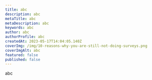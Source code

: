 ```yaml
---
title: abc
description: abc
metaTitle: abc
metaDescription: abc
keywords: abc
author: abc
authorProfile: abc
createdAt: 2023-05-17T14:04:05.140Z
coverImg: /img/10-reasons-why-you-are-still-not-doing-surveys.png
coverImgAlt: abc
featured: false
published: false
---
```

a﻿bc
